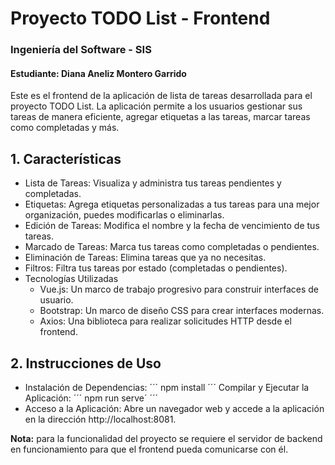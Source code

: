 # Proyecto TODO List - Frontend
### Ingeniería del Software - SIS
#### Estudiante: Diana Aneliz Montero Garrido

Este es el frontend de la aplicación de lista de tareas desarrollada para el proyecto TODO List. La aplicación permite a los usuarios gestionar sus tareas de manera eficiente, agregar etiquetas a las tareas, marcar tareas como completadas y más.

## 1. Características
* Lista de Tareas: Visualiza y administra tus tareas pendientes y completadas.
* Etiquetas: Agrega etiquetas personalizadas a tus tareas para una mejor organización, puedes modificarlas o eliminarlas.
* Edición de Tareas: Modifica el nombre y la fecha de vencimiento de tus tareas.
* Marcado de Tareas: Marca tus tareas como completadas o pendientes.
* Eliminación de Tareas: Elimina tareas que ya no necesitas.
* Filtros: Filtra tus tareas por estado (completadas o pendientes).
* Tecnologías Utilizadas
  * Vue.js: Un marco de trabajo progresivo para construir interfaces de usuario.
  * Bootstrap: Un marco de diseño CSS para crear interfaces modernas.
  * Axios: Una biblioteca para realizar solicitudes HTTP desde el frontend.
## 2. Instrucciones de Uso
* Instalación de Dependencias:
´´´
npm install
´´´
Compilar y Ejecutar la Aplicación:
´´´
npm run serve´
´´´
* Acceso a la Aplicación:
Abre un navegador web y accede a la aplicación en la dirección http://localhost:8081.

**Nota:** para la funcionalidad del proyecto se requiere el servidor de backend en funcionamiento para que el frontend pueda comunicarse con él.

